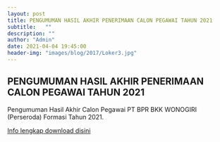 ```yaml
---
layout: post
title: PENGUMUMAN HASIL AKHIR PENERIMAAN CALON PEGAWAI TAHUN 2021
subtitle:   ""
description: ""
author: "Admin"
date: 2021-04-04 19:45:00
header-img: "images/blog/2017/Loker3.jpg"
---
```



## PENGUMUMAN HASIL AKHIR PENERIMAAN CALON PEGAWAI TAHUN 2021
Pengumuman Hasil Akhir Calon Pegawai PT BPR BKK WONOGIRI (Perseroda) Formasi Tahun 2021.

[Info lengkap download disini](/rekrutmen/Pengumuman/PENGUMUMAN_AKHIR_2021.pdf)
